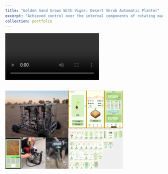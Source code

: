 ```yaml
---
title: "Golden Sand Grows With Vigor: Desert Shrub Automatic Planter"
excerpt: "Achieved control over the internal components of rotating machinery by inventing a compact hinge mechanism that utilized only 5% of the chamber space to operate the tip of the rotary hollow drill.<br/><img src='/images/mangzhong.png'>"
collection: portfolio
---
```

<video src="[https://youtu.be/H06fRZE5cbg](https://www.youtube.com/watch?v=H06fRZE5cbg)"></video>

<br/><img src='/images/mangzhong.png'>

